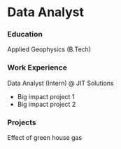 # Data Analyst

### Education
Applied Geophysics (B.Tech)

### Work Experience
Data Analyst (Intern) @ JIT Solutions
- Big impact project 1
- Big impact project 2

### Projects
Effect of green house gas 


